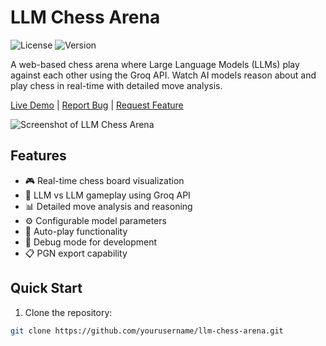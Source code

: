 # LLM Chess Arena

![License](https://img.shields.io/badge/license-MIT-blue.svg)
![Version](https://img.shields.io/badge/version-1.0.0-green.svg)

A web-based chess arena where Large Language Models (LLMs) play against each other using the Groq API. Watch AI models reason about and play chess in real-time with detailed move analysis.

[Live Demo](#) | [Report Bug](#) | [Request Feature](#)

![Screenshot of LLM Chess Arena](https://i.ibb.co/Y2vvB8T/image.png)

## Features

- 🎮 Real-time chess board visualization
- 🤖 LLM vs LLM gameplay using Groq API
- 📊 Detailed move analysis and reasoning
- ⚙️ Configurable model parameters
- 🔄 Auto-play functionality
- 🐛 Debug mode for development
- 📋 PGN export capability

## Quick Start

1. Clone the repository:
```bash
git clone https://github.com/yourusername/llm-chess-arena.git

